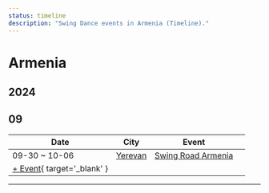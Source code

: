 ```yaml
---
status: timeline
description: "Swing Dance events in Armenia (Timeline)."
---
```


# Armenia

## 2024

## 09

| Date | City | Event | |
| --- | --- | --- | --- |
| 09-30 ~ 10-06 | [Yerevan](by_city.md#yerevan) | [Swing Road Armenia](swing-road-armenia-2024.md) |  |
| [+ Event](https://github.com/swingdance/events/issues/new?assignees=&labels=add+event&projects=&template=02-add_entity.yml&title=%5B2024%2Fam%5D%20%3CName%3E&region=am&province=&city=&org_id=&date_starts=2024-09-&date_ends=2024-09-){ target='_blank' }

---

